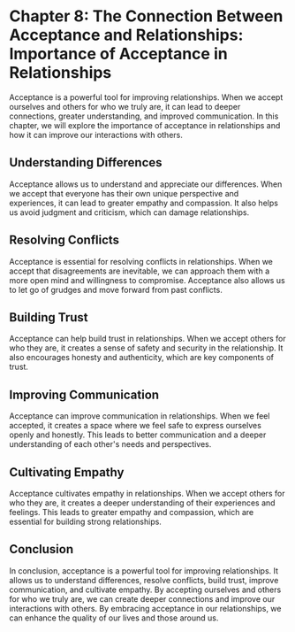 Chapter 8: The Connection Between Acceptance and Relationships: Importance of Acceptance in Relationships
=========================================================================================================

Acceptance is a powerful tool for improving relationships. When we accept ourselves and others for who we truly are, it can lead to deeper connections, greater understanding, and improved communication. In this chapter, we will explore the importance of acceptance in relationships and how it can improve our interactions with others.

Understanding Differences
-------------------------

Acceptance allows us to understand and appreciate our differences. When we accept that everyone has their own unique perspective and experiences, it can lead to greater empathy and compassion. It also helps us avoid judgment and criticism, which can damage relationships.

Resolving Conflicts
-------------------

Acceptance is essential for resolving conflicts in relationships. When we accept that disagreements are inevitable, we can approach them with a more open mind and willingness to compromise. Acceptance also allows us to let go of grudges and move forward from past conflicts.

Building Trust
--------------

Acceptance can help build trust in relationships. When we accept others for who they are, it creates a sense of safety and security in the relationship. It also encourages honesty and authenticity, which are key components of trust.

Improving Communication
-----------------------

Acceptance can improve communication in relationships. When we feel accepted, it creates a space where we feel safe to express ourselves openly and honestly. This leads to better communication and a deeper understanding of each other's needs and perspectives.

Cultivating Empathy
-------------------

Acceptance cultivates empathy in relationships. When we accept others for who they are, it creates a deeper understanding of their experiences and feelings. This leads to greater empathy and compassion, which are essential for building strong relationships.

Conclusion
----------

In conclusion, acceptance is a powerful tool for improving relationships. It allows us to understand differences, resolve conflicts, build trust, improve communication, and cultivate empathy. By accepting ourselves and others for who we truly are, we can create deeper connections and improve our interactions with others. By embracing acceptance in our relationships, we can enhance the quality of our lives and those around us.
